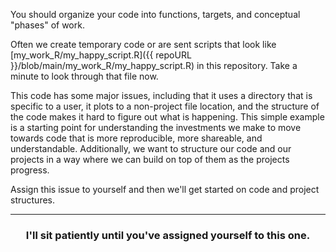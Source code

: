 You should organize your code into functions, targets, and conceptual "phases" of work. 

Often we create temporary code or are sent scripts that look like [my_work_R/my_happy_script.R]({{ repoURL }}/blob/main/my_work_R/my_happy_script.R) in this repository. Take a minute to look through that file now.

This code has some major issues, including that it uses a directory that is specific to a user, it plots to a non-project file location, and the structure of the code makes it hard to figure out what is happening. This simple example is a starting point for understanding the investments we make to move towards code that is more reproducible, more shareable, and understandable. Additionally, we want to structure our code and our projects in a way where we can build on top of them as the projects progress. 

Assign this issue to yourself and then we'll get started on code and project structures.

<hr>
<h3 align="center">I'll sit patiently until you've assigned yourself to this one.</h3>
